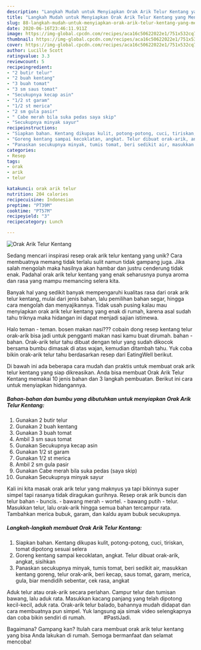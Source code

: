 ```yaml
---
description: "Langkah Mudah untuk Menyiapkan Orak Arik Telur Kentang yang Menggugah Selera"
title: "Langkah Mudah untuk Menyiapkan Orak Arik Telur Kentang yang Menggugah Selera"
slug: 88-langkah-mudah-untuk-menyiapkan-orak-arik-telur-kentang-yang-menggugah-selera
date: 2020-06-16T23:46:11.911Z
image: https://img-global.cpcdn.com/recipes/aca16c50622022e1/751x532cq70/orak-arik-telur-kentang-foto-resep-utama.jpg
thumbnail: https://img-global.cpcdn.com/recipes/aca16c50622022e1/751x532cq70/orak-arik-telur-kentang-foto-resep-utama.jpg
cover: https://img-global.cpcdn.com/recipes/aca16c50622022e1/751x532cq70/orak-arik-telur-kentang-foto-resep-utama.jpg
author: Lucille Scott
ratingvalue: 3.3
reviewcount: 5
recipeingredient:
- "2 butir telur"
- "2 buah kentang"
- "3 buah tomat"
- "3 sm saus tomat"
- "Secukupnya kecap asin"
- "1/2 st garam"
- "1/2 st merica"
- "2 sm gula pasir"
- " Cabe merah bila suka pedas saya skip"
- "Secukupnya minyak sayur"
recipeinstructions:
- "Siapkan bahan. Kentang dikupas kulit, potong-potong, cuci, tiriskan, tomat dipotong sesuai selera"
- "Goreng kentang sampai kecoklatan, angkat. Telur dibuat orak-arik, angkat, sisihkan"
- "Panaskan secukupnya minyak, tumis tomat, beri sedikit air, masukkan kentang goreng, telur orak-arik, beri kecap, saus tomat, garam, merica, gula, biar mendidih sebentar, cek rasa, angkat"
categories:
- Resep
tags:
- orak
- arik
- telur

katakunci: orak arik telur 
nutrition: 204 calories
recipecuisine: Indonesian
preptime: "PT39M"
cooktime: "PT57M"
recipeyield: "3"
recipecategory: Lunch

---
```



![Orak Arik Telur Kentang](https://img-global.cpcdn.com/recipes/aca16c50622022e1/751x532cq70/orak-arik-telur-kentang-foto-resep-utama.jpg)

Sedang mencari inspirasi resep orak arik telur kentang yang unik? Cara membuatnya memang tidak terlalu sulit namun tidak gampang juga. Jika salah mengolah maka hasilnya akan hambar dan justru cenderung tidak enak. Padahal orak arik telur kentang yang enak seharusnya punya aroma dan rasa yang mampu memancing selera kita.

Banyak hal yang sedikit banyak mempengaruhi kualitas rasa dari orak arik telur kentang, mulai dari jenis bahan, lalu pemilihan bahan segar, hingga cara mengolah dan menyajikannya. Tidak usah pusing kalau mau menyiapkan orak arik telur kentang yang enak di rumah, karena asal sudah tahu triknya maka hidangan ini dapat menjadi sajian istimewa.

Halo teman - teman. bosen makan nasi??? cobain dong resep kentang telur orak-arik bisa jadi untuk pengganti makan nasi kamu buat dirumah. bahan - bahan. Orak-arik telur tahu dibuat dengan telur yang sudah dikocok bersama bumbu dimasak di atas wajan, kemudian ditambah tahu. Yuk coba bikin orak-arik telur tahu berdasarkan resep dari EatingWell berikut.


Di bawah ini ada beberapa cara mudah dan praktis untuk membuat orak arik telur kentang yang siap dikreasikan. Anda bisa membuat Orak Arik Telur Kentang memakai 10 jenis bahan dan 3 langkah pembuatan. Berikut ini cara untuk menyiapkan hidangannya.

<!--inarticleads1-->

##### Bahan-bahan dan bumbu yang dibutuhkan untuk menyiapkan Orak Arik Telur Kentang:

1. Gunakan 2 butir telur
1. Gunakan 2 buah kentang
1. Gunakan 3 buah tomat
1. Ambil 3 sm saus tomat
1. Gunakan Secukupnya kecap asin
1. Gunakan 1/2 st garam
1. Gunakan 1/2 st merica
1. Ambil 2 sm gula pasir
1. Gunakan  Cabe merah bila suka pedas (saya skip)
1. Gunakan Secukupnya minyak sayur


Kali ini kita masak orak arik telur yang maknyus ya tapi bikinnya super simpel tapi rasanya tidak diragukan gurihnya. Resep orak arik buncis dan telur bahan - buncis. - bawang merah - wortel. - bawang putih - telur. Masukkan telur, lalu orak-arik hingga semua bahan tercampur rata. Tambahkan merica bubuk, garam, dan kaldu ayam bubuk secukupnya. 

<!--inarticleads2-->

##### Langkah-langkah membuat Orak Arik Telur Kentang:

1. Siapkan bahan. Kentang dikupas kulit, potong-potong, cuci, tiriskan, tomat dipotong sesuai selera
1. Goreng kentang sampai kecoklatan, angkat. Telur dibuat orak-arik, angkat, sisihkan
1. Panaskan secukupnya minyak, tumis tomat, beri sedikit air, masukkan kentang goreng, telur orak-arik, beri kecap, saus tomat, garam, merica, gula, biar mendidih sebentar, cek rasa, angkat


Aduk telur atau orak-arik secara perlahan. Campur telur dan tumisan bawang, lalu aduk rata. Masukkan kacang panjang yang telah dipotong kecil-kecil, aduk rata. Orak-arik telur balado, bahannya mudah didapat dan cara membuatnya pun simpel. Yuk langsung aja simak video selengkapnya dan coba bikin sendiri di rumah. ⠀⠀⠀⠀ #PastiJadi. 

Bagaimana? Gampang kan? Itulah cara membuat orak arik telur kentang yang bisa Anda lakukan di rumah. Semoga bermanfaat dan selamat mencoba!
